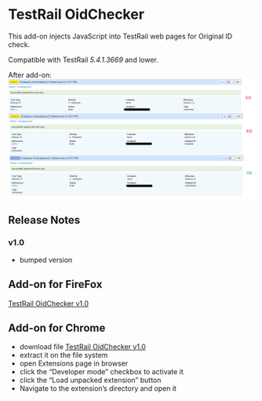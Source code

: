# TestRail OidChecker
This add-on injects JavaScript into TestRail web pages for Original ID check. 

Compatible with TestRail *5.4.1.3669* and lower.

After add-on:
![after](After.png)

## Release Notes
### v1.0
* bumped version

## Add-on for FireFox
[TestRail OidChecker v1.0](https://addons.mozilla.org/cs/firefox/addon/testrail-oidchecker/)

## Add-on for Chrome
* download file [TestRail OidChecker v1.0](https://github.com/cernyjan/TestRail-OidChecker/blob/master/testrail_oidchecker-1.0-an+fx.xpi)
* extract it on the file system
* open Extensions page in browser
* click the “Developer mode” checkbox to activate it
* click the “Load unpacked extension” button
* Navigate to the extension’s directory and open it